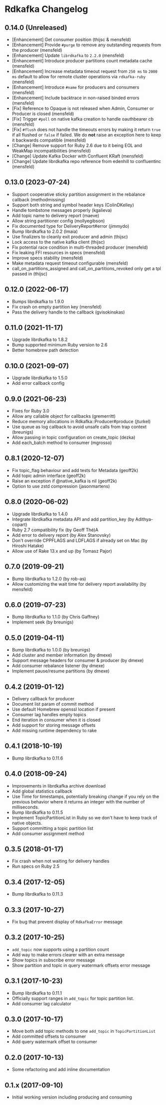 # Rdkafka Changelog

## 0.14.0 (Unreleased)
* [Enhancement] Get consumer position (thijsc & mensfeld)
* [Enhancement] Provide `#purge` to remove any outstanding requests from the producer (mensfeld)
* [Enhancement] Update `librdkafka` to `2.2.0` (mensfeld)
* [Enhancement] Introduce producer partitions count metadata cache (mensfeld)
* [Enhancement] Increase metadata timeout request from `250 ms` to `2000 ms` default to allow for remote cluster operations via `rdkafka-ruby` (mensfeld)
* [Enhancement] Introduce `#name` for producers and consumers (mensfeld)
* [Enhancement] Include backtrace in non-raised binded errors (mensfeld)
* [Fix] Reference to Opaque is not released when Admin, Consumer or Producer is closed (mensfeld)
* [Fix] Trigger `#poll` on native kafka creation to handle oauthbearer cb (mensfeld)
* [Fix] `#flush` does not handle the timeouts errors by making it return `true` if all flushed or `false` if failed. We do **not** raise an exception here to keep it backwards compatible (mensfeld)
* [Change] Remove support for Ruby 2.6 due to it being EOL and WeakMap incompatibilities (mensfeld)
* [Change] Update Kafka Docker with Confluent KRaft (mensfeld)
* [Change] Update librdkafka repo reference from edenhill to confluentinc (mensfeld)

## 0.13.0 (2023-07-24)
* Support cooperative sticky partition assignment in the rebalance callback (methodmissing)
* Support both string and symbol header keys (ColinDKelley)
* Handle tombstone messages properly (kgalieva)
* Add topic name to delivery report (maeve)
* Allow string partitioner config (mollyegibson)
* Fix documented type for DeliveryReport#error (jimmydo)
* Bump librdkafka to 2.0.2 (lmaia)
* Use finalizers to cleanly exit producer and admin (thijsc)
* Lock access to the native kafka client (thijsc)
* Fix potential race condition in multi-threaded producer (mensfeld)
* Fix leaking FFI resources in specs (mensfeld)
* Improve specs stability (mensfeld)
* Make metadata request timeout configurable (mensfeld)
* call_on_partitions_assigned and call_on_partitions_revoked only get a tpl passed in (thijsc)

## 0.12.0 (2022-06-17)
* Bumps librdkafka to 1.9.0
* Fix crash on empty partition key (mensfeld)
* Pass the delivery handle to the callback (gvisokinskas)

## 0.11.0 (2021-11-17)
* Upgrade librdkafka to 1.8.2
* Bump supported minimum Ruby version to 2.6
* Better homebrew path detection

## 0.10.0 (2021-09-07)
* Upgrade librdkafka to 1.5.0
* Add error callback config

## 0.9.0 (2021-06-23)
* Fixes for Ruby 3.0
* Allow any callable object for callbacks (gremerritt)
* Reduce memory allocations in Rdkafka::Producer#produce (jturkel)
* Use queue as log callback to avoid unsafe calls from trap context (breunigs)
* Allow passing in topic configuration on create_topic (dezka)
* Add each_batch method to consumer (mgrosso)

## 0.8.1 (2020-12-07)
* Fix topic_flag behaviour and add tests for Metadata (geoff2k)
* Add topic admin interface (geoff2k)
* Raise an exception if @native_kafka is nil (geoff2k)
* Option to use zstd compression (jasonmartens)

## 0.8.0 (2020-06-02)
* Upgrade librdkafka to 1.4.0
* Integrate librdkafka metadata API and add partition_key (by Adithya-copart)
* Ruby 2.7 compatibility fix (by Geoff Thé)A
* Add error to delivery report (by Alex Stanovsky)
* Don't override CPPFLAGS and LDFLAGS if already set on Mac (by Hiroshi Hatake)
* Allow use of Rake 13.x and up (by Tomasz Pajor)

## 0.7.0 (2019-09-21)
* Bump librdkafka to 1.2.0 (by rob-as)
* Allow customizing the wait time for delivery report availability (by mensfeld)

## 0.6.0 (2019-07-23)
* Bump librdkafka to 1.1.0 (by Chris Gaffney)
* Implement seek (by breunigs)

## 0.5.0 (2019-04-11)
* Bump librdkafka to 1.0.0 (by breunigs)
* Add cluster and member information (by dmexe)
* Support message headers for consumer & producer (by dmexe)
* Add consumer rebalance listener (by dmexe)
* Implement pause/resume partitions (by dmexe)

## 0.4.2 (2019-01-12)
* Delivery callback for producer
* Document list param of commit method
* Use default Homebrew openssl location if present
* Consumer lag handles empty topics
* End iteration in consumer when it is closed
* Add support for storing message offsets
* Add missing runtime dependency to rake

## 0.4.1 (2018-10-19)
* Bump librdkafka to 0.11.6

## 0.4.0 (2018-09-24)
* Improvements in librdkafka archive download
* Add global statistics callback
* Use Time for timestamps, potentially breaking change if you
  rely on the previous behavior where it returns an integer with
  the number of milliseconds.
* Bump librdkafka to 0.11.5
* Implement TopicPartitionList in Ruby so we don't have to keep
  track of native objects.
* Support committing a topic partition list
* Add consumer assignment method

## 0.3.5 (2018-01-17)
* Fix crash when not waiting for delivery handles
* Run specs on Ruby 2.5

## 0.3.4 (2017-12-05)
* Bump librdkafka to 0.11.3

## 0.3.3 (2017-10-27)
* Fix bug that prevent display of `RdkafkaError` message

## 0.3.2 (2017-10-25)
* `add_topic` now supports using a partition count
* Add way to make errors clearer with an extra message
* Show topics in subscribe error message
* Show partition and topic in query watermark offsets error message

## 0.3.1 (2017-10-23)
* Bump librdkafka to 0.11.1
* Officially support ranges in `add_topic` for topic partition list.
* Add consumer lag calculator

## 0.3.0 (2017-10-17)
* Move both add topic methods to one `add_topic` in `TopicPartitionList`
* Add committed offsets to consumer
* Add query watermark offset to consumer

## 0.2.0 (2017-10-13)
* Some refactoring and add inline documentation

## 0.1.x (2017-09-10)
* Initial working version including producing and consuming
